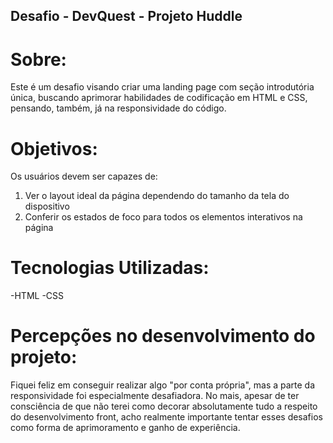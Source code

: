 ## Desafio - DevQuest - Projeto Huddle

# Sobre:
Este é um desafio visando criar uma landing page com seção introdutória única, buscando aprimorar habilidades de codificação em HTML e CSS, pensando, também, já na responsividade do código.

# Objetivos:
Os usuários devem ser capazes de:

1. Ver o layout ideal da página dependendo do tamanho da tela do dispositivo
2. Conferir os estados de foco para todos os elementos interativos na página

# Tecnologias Utilizadas:
-HTML
-CSS

# Percepções no desenvolvimento do projeto:
Fiquei feliz em conseguir realizar algo "por conta própria", mas a parte da responsividade foi especialmente desafiadora. No mais, apesar de ter consciência de que não terei como decorar absolutamente tudo a respeito do desenvolvimento front, acho realmente importante tentar esses desafios como forma de aprimoramento e ganho de experiência.
